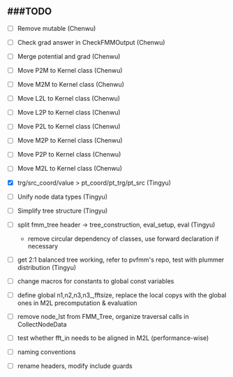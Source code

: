 ###TODO
-------------

- [ ] Remove mutable (Chenwu)
- [ ] Check grad answer in CheckFMMOutput (Chenwu)
- [ ] Merge potential and grad (Chenwu)
- [ ] Move P2M to Kernel class (Chenwu)
- [ ] Move M2M to Kernel class (Chenwu)
- [ ] Move L2L to Kernel class (Chenwu)
- [ ] Move L2P to Kernel class (Chenwu)
- [ ] Move P2L to Kernel class (Chenwu)
- [ ] Move M2P to Kernel class (Chenwu)
- [ ] Move P2P to Kernel class (Chenwu)
- [ ] Move M2L to Kernel class (Chenwu)
- [x] trg/src_coord/value > pt_coord/pt_trg/pt_src (Tingyu)
- [ ] Unify node data types (Tingyu)
- [ ] Simplify tree structure (Tingyu)
- [ ] split fmm_tree header -> tree_construction, eval_setup, eval (Tingyu)
  - remove circular dependency of classes, use forward declaration if necessary
- [ ] get 2:1 balanced tree working, refer to pvfmm's repo, test with plummer distribution (Tingyu)

- [ ] change macros for constants to global const variables
- [ ] define global n1,n2,n3,n3\_,fftsize, replace the local copys with the global ones in M2L precomputation & evaluation
- [ ] remove node_lst from FMM_Tree, organize traversal calls in CollectNodeData
- [ ] test whether fft_in needs to be aligned in M2L (performance-wise)
- [ ] naming conventions
- [ ] rename headers, modify include guards
